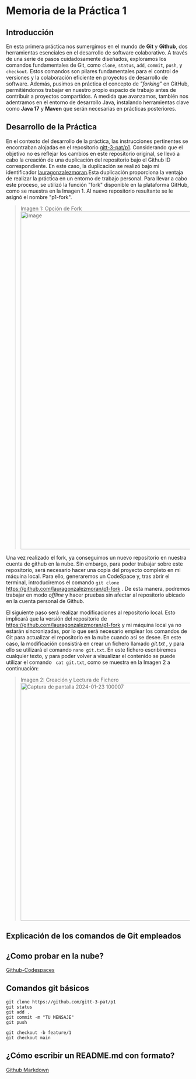 
# Memoria de la Práctica 1
## Introducción

En esta primera práctica nos sumergimos en el mundo de **Git** y **Github**, dos herramientas esenciales en el desarrollo de software colaborativo. A través de una serie de pasos cuidadosamente diseñados, exploramos los comandos fundamentales de Git, como `clone`, `status`, `add`, `commit`, `push`, y `checkout`. Estos comandos son pilares fundamentales para el control de versiones y la colaboración eficiente en proyectos de  desarrollo de software. Además, pusimos en práctica el concepto de *"forking"* en GitHub, permitiéndonos trabajar en nuestro propio espacio de trabajo antes de contribuir a proyectos compartidos. A medida que avanzamos, también nos adentramos en el entorno de desarrollo Java, instalando herramientas clave como **Java 17** y **Maven** que serán necesarias en prácticas posteriores. 

 ## Desarrollo de la Práctica
En el contexto del desarrollo de la práctica, las instrucciones pertinentes se encontraban alojadas en el repositorio [gitt-3-pat/p1](https://github.com/gitt-3-pat/p1). Considerando que el objetivo no es reflejar los cambios en este repositorio original, se llevó a cabo la creación de una duplicación del repositorio bajo el Github ID correspondiente. En este caso, la duplicación se realizó bajo mi identificador [lauragonzalezmoran](https://github.com/lauragonzalezmoran/).Esta duplicación proporciona la ventaja de realizar la práctica en un entorno de trabajo personal. Para llevar a cabo este proceso, se utilizó la función "fork" disponible en la plataforma GitHub, como se muestra en la Imagen 1. Al nuevo repositorio resultante se le asignó el nombre "p1-fork".
>Imagen 1: Opción de Fork 
><img width="923" alt="image" src="https://github.com/lauragonzalezmoran/p1-fork/assets/122973125/c9b9e644-ba80-4ea0-89c6-bd5ef723a4a6">

Una vez realizado el fork, ya conseguimos un nuevo repositorio en nuestra cuenta de github en la nube. Sin embargo, para poder trabajar sobre este repositorio, será necesario hacer una copia del proyecto completo en mi máquina local. Para ello, generaremos un CodeSpace y, tras abrir el terminal, introduciremos el comando `git clone` https://github.com/lauragonzalezmoran/p1-fork . De esta manera, podremos trabajar en modo *offline* y hacer pruebas sin afectar al repositorio ubicado en la cuenta personal de Github.

El siguiente paso será realizar modificaciones al repositorio local. Esto implicará que la versión del repositorio de https://github.com/lauragonzalezmoran/p1-fork y mi máquina local ya no estarán sincronizadas, por lo que será necesario emplear los comandos de Git para actualizar el repositorio en la nube cuando así se desee. En este caso, la modificación consistirá en crear un fichero llamado *git.txt* , y para ello se utilizará el comando `nano git.txt`. En este fichero escribiremos cualquier texto, y para poder volver a visualizar el contenido se puede utilizar el comando ` cat git.txt`, como se muestra en la Imagen 2 a continuación: 
>Imagen 2: Creación y Lectura de Fichero
> <img width="650" alt="Captura de pantalla 2024-01-23 100007" src="https://github.com/lauragonzalezmoran/p1-fork/assets/122973125/feba6704-23d5-421a-906b-86e6d2139837">





## Explicación de los comandos de Git empleados 


## ¿Como probar en la nube?

[Github-Codespaces](https://github.com/features/codespaces)

## Comandos git básicos

```
git clone https://github.com/gitt-3-pat/p1
git status
git add .
git commit -m "TU MENSAJE"
git push

git checkout -b feature/1
git checkout main
```

## ¿Cómo escribir un README.md con formato?

[Github Markdown](https://docs.github.com/es/get-started/writing-on-github/getting-started-with-writing-and-formatting-on-github/basic-writing-and-formatting-syntax)
